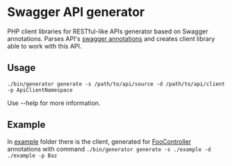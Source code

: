 # Swagger API generator
PHP client libraries for RESTful-like APIs generator based on Swagger annotations. Parses API's [swagger annotations](https://github.com/zircote/swagger-php) and creates client library able to work with this API.

## Usage
`./bin/generator generate -s /path/to/api/source -d /path/to/api/client -p ApiClientNamespace`

Use --help for more information.

## Example
In [example](example) folder there is the client, generated for [FooController](example/FooController.php) annotations with command `./bin/generator generate -s ./example -d ./example -p Baz`
